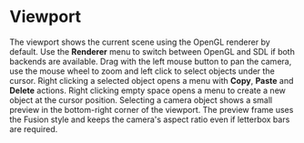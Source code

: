 # Viewport

The viewport shows the current scene using the OpenGL renderer by default.
Use the **Renderer** menu to switch between OpenGL and SDL if both backends are available.
Drag with the left mouse button to pan the camera, use the mouse wheel to zoom
and left click to select objects under the cursor.
Right clicking a selected object opens a menu with **Copy**, **Paste** and
**Delete** actions. Right clicking empty space opens a menu to create a new
object at the cursor position. Selecting a camera object shows a small preview
in the bottom-right corner of the viewport. The preview frame uses the Fusion
style and keeps the camera's aspect ratio even if letterbox bars are required.
